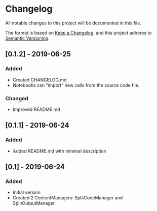 # Changelog
All notable changes to this project will be documented in this file.

The format is based on [Keep a Changelog](https://keepachangelog.com/en/1.0.0/),
and this project adheres to [Semantic Versioning](https://semver.org/spec/v2.0.0.html).

## [0.1.2] - 2019-06-25
### Added
- Created CHANGELOG.md
- Notebooks can "import" new cells from the source code file.

### Changed
- Improved README.md

## [0.1.1] - 2019-06-24
### Added
- Added README.md with minimal description

## [0.1] - 2019-06-24
### Added
- Initial version
- Created 2 ContentManagers: SplitCodeManager and SplitOutputManager
